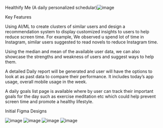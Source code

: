 Healthify Me (A daily personalized schedular)![image](https://github.com/KevinChittilapilly/healthify-app/assets/30748818/b8cb2fd7-d499-4bb9-8d64-680a867a568e)

Key Features

Using AI/ML to create clusters of similar users and design a recommendation system to display customized insights to users to help reduce screen time. For example, We observed u spend lot of time in Instagram, similar users suggested to read novels to reduce Instagram time.

Using the median and mean of the available user data, we can also showcase the strengths and weakness of users and suggest ways to help them.

A detailed Daily report will be generated and user will have the options to look at as past data to compare their performance. It includes today’s app usage, overall mobile usage in the week.

A daily goals list page is available where by user can track their important goals for the day such as exercise meditation etc which could help prevent screen time and promote a healthy lifestyle.


Initial Figma Designs

![image](https://github.com/KevinChittilapilly/healthify-app/assets/30748818/6920fc7e-5836-4929-809d-99871a147ff0)
![image](https://github.com/KevinChittilapilly/healthify-app/assets/30748818/faffc9d9-5f05-458c-bcf2-7b4ea3d97339)
![image](https://github.com/KevinChittilapilly/healthify-app/assets/30748818/7cc68d2b-75f2-4e28-b319-13d41512ea5a)
![image](https://github.com/KevinChittilapilly/healthify-app/assets/30748818/847f1ea1-4e1f-4193-9188-3fb3581cb2e2)


